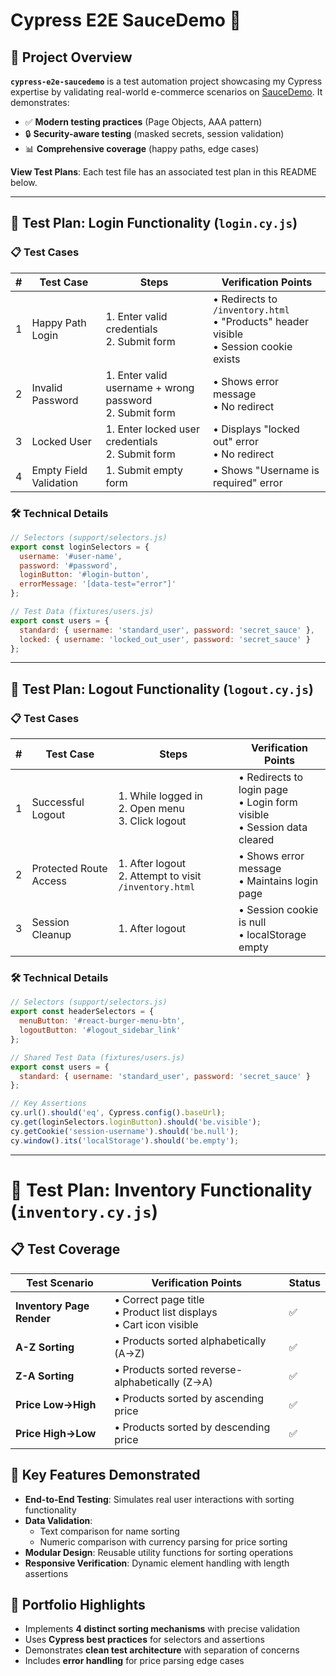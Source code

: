 # Cypress E2E SauceDemo 🛒

## 📌 Project Overview
**`cypress-e2e-saucedemo`** is a test automation project showcasing my Cypress expertise by validating real-world e-commerce scenarios on [SauceDemo](https://www.saucedemo.com/). It demonstrates:
- ✅ **Modern testing practices** (Page Objects, AAA pattern)
- 🔒 **Security-aware testing** (masked secrets, session validation)
- 📊 **Comprehensive coverage** (happy paths, edge cases)

**View Test Plans**: Each test file has an associated test plan in this README below.

---

## 🧪 Test Plan: Login Functionality (`login.cy.js`)

### 📋 Test Cases
| #  | Test Case                | Steps                                                                 | Verification Points                          |
|----|--------------------------|----------------------------------------------------------------------|---------------------------------------------|
| 1  | Happy Path Login         | 1. Enter valid credentials<br>2. Submit form                         | • Redirects to `/inventory.html`<br>• "Products" header visible<br>• Session cookie exists |
| 2  | Invalid Password         | 1. Enter valid username + wrong password<br>2. Submit form           | • Shows error message<br>• No redirect      |
| 3  | Locked User              | 1. Enter locked user credentials<br>2. Submit form                   | • Displays "locked out" error<br>• No redirect |
| 4  | Empty Field Validation   | 1. Submit empty form                                                 | • Shows "Username is required" error        |

### 🛠️ Technical Details
```javascript
// Selectors (support/selectors.js)
export const loginSelectors = {
  username: '#user-name',
  password: '#password',
  loginButton: '#login-button',
  errorMessage: '[data-test="error"]'
};

// Test Data (fixtures/users.js)
export const users = {
  standard: { username: 'standard_user', password: 'secret_sauce' },
  locked: { username: 'locked_out_user', password: 'secret_sauce' }
};
```
---

## 🧪 Test Plan: Logout Functionality (`logout.cy.js`)

### 📋 Test Cases
| #  | Test Case                | Steps                                                                 | Verification Points                          |
|----|--------------------------|----------------------------------------------------------------------|---------------------------------------------|
| 1  | Successful Logout        | 1. While logged in<br>2. Open menu<br>3. Click logout                | • Redirects to login page<br>• Login form visible<br>• Session data cleared |
| 2  | Protected Route Access   | 1. After logout<br>2. Attempt to visit `/inventory.html`             | • Shows error message<br>• Maintains login page |
| 3  | Session Cleanup          | 1. After logout                                                     | • Session cookie is null<br>• localStorage empty |

### 🛠️ Technical Details
```javascript
// Selectors (support/selectors.js)
export const headerSelectors = {
  menuButton: '#react-burger-menu-btn', 
  logoutButton: '#logout_sidebar_link'
};

// Shared Test Data (fixtures/users.js)
export const users = {
  standard: { username: 'standard_user', password: 'secret_sauce' }
};

// Key Assertions
cy.url().should('eq', Cypress.config().baseUrl);
cy.get(loginSelectors.loginButton).should('be.visible');
cy.getCookie('session-username').should('be.null');
cy.window().its('localStorage').should('be.empty');
```

---

# 🧪 Test Plan: Inventory Functionality (`inventory.cy.js`)

## 📋 Test Coverage

| Test Scenario              | Verification Points                          | Status |
|----------------------------|---------------------------------------------|--------|
| **Inventory Page Render**  | • Correct page title<br>• Product list displays<br>• Cart icon visible | ✅     |
| **A-Z Sorting**            | • Products sorted alphabetically (A→Z)       | ✅     |
| **Z-A Sorting**            | • Products sorted reverse-alphabetically (Z→A)| ✅     |
| **Price Low→High**         | • Products sorted by ascending price         | ✅     |
| **Price High→Low**         | • Products sorted by descending price        | ✅     |

## 🚀 Key Features Demonstrated
- **End-to-End Testing**: Simulates real user interactions with sorting functionality
- **Data Validation**: 
  - Text comparison for name sorting
  - Numeric comparison with currency parsing for price sorting
- **Modular Design**: Reusable utility functions for sorting operations
- **Responsive Verification**: Dynamic element handling with length assertions

## 🌟 Portfolio Highlights
- Implements **4 distinct sorting mechanisms** with precise validation
- Uses **Cypress best practices** for selectors and assertions
- Demonstrates **clean test architecture** with separation of concerns
- Includes **error handling** for price parsing edge cases
